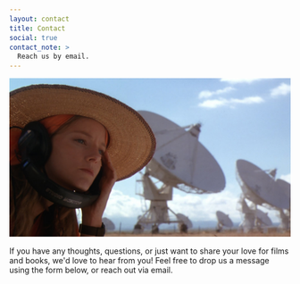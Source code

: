 ```yaml
---
layout: contact
title: Contact
social: true
contact_note: >
  Reach us by email.
---
```


![Contact](assets/images/contact-film-poster.jpg "Contact Us")

If you have any thoughts, questions, or just want to share your love for films and books, we'd love to hear from you! Feel free to drop us a message using the form below, or reach out via email.



